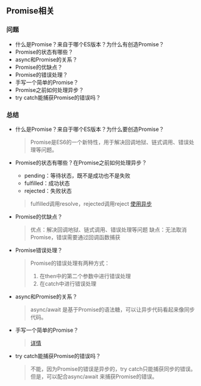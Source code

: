 ## Promise相关

### 问题
- 什么是Promise？来自于哪个ES版本？为什么有创造Promise？
- Promise的状态有哪些？
- async和Promise的关系？
- Promise的优缺点？
- Promise的错误处理？
- 手写一个简单的Promise？
- Promise之前如何处理异步？
- try catch能捕获Promise的错误吗？

### 总结
- 什么是Promise？来自于哪个ES版本？为什么要创造Promise？
  > Promise是ES6的一个新特性，用于解决回调地狱、链式调用、错误处理等问题。

- Promise的状态有哪些？在Promise之前如何处理异步？
  - pending：等待状态，既不是成功也不是失败
  - fulfilled：成功状态
  - rejected：失败状态

  > fulfilled调用resolve，rejected调用reject
  > [使用异步](./[⭐⭐⭐⭐⭐]-异步.md#使用异步)

- Promise的优缺点？
  > 优点：解决回调地狱、链式调用、错误处理等问题
  > 缺点：无法取消Promise，错误需要通过回调函数捕获

- Promise错误处理？
  > Promise的错误处理有两种方式：
  > 1. 在then中的第二个参数中进行错误处理
  > 2. 在catch中进行错误处理

- async和Promise的关系？
  >  async/await 是基于Promise的语法糖，可以让异步代码看起来像同步代码。

- 手写一个简单的Promise？
  > [详情](./[⭐⭐⭐⭐⭐]-异步.md#内置对象相关)

- try catch能捕获Promise的错误吗？
  > 不能，因为Promise的错误是异步的，try catch只能捕获同步的错误。
  > 但是，可以配合async/await 来捕获Promise的错误。

